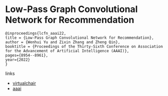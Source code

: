 # Low-Pass Graph Convolutional Network for Recommendation

```
@inproceedings{lcfn_aaai22,
title = {Low-Pass Graph Convolutional Network for Recommendation},
author = {Wenhui Yu and Zixin Zhang and Zheng Qin},
booktitle = {Proceedings of the Thirty-Sixth Conference on Association for the Advancement of Artificial Intelligence (AAAI)},
pages={8954--8961},
year={2022}
}
```

links
- [virtualchair](https://aaai-2022.virtualchair.net/poster_aaai3643)
- [aaai](https://ojs.aaai.org/index.php/AAAI/article/view/20878)
